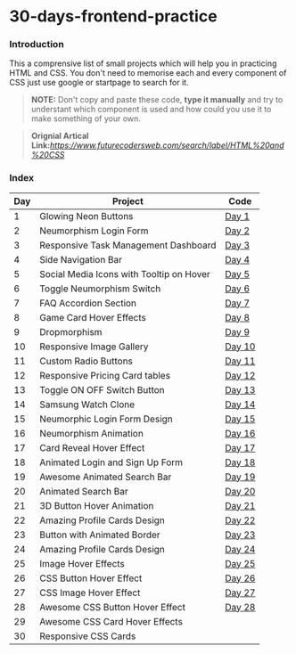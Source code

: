 # 30-days-frontend-practice

### Introduction 
This a comprensive list of small projects which will help you in practicing HTML and CSS. 
You don't need to memorise each and every component of CSS just use google or startpage to search for it.
>**NOTE:** Don't copy and paste these code, **type it manually** and try to understant which component is used and how could you use it to make something of your own.

> **Orignial Artical Link:**_https://www.futurecodersweb.com/search/label/HTML%20and%20CSS_


### Index

Day	  | Project  | Code
------ | ----------- | ---
1 | Glowing Neon Buttons | [Day 1](https://github.com/karanrao-github/30-days-frontend-practice/tree/main/Day%201)
2| Neumorphism Login Form | [Day 2](https://github.com/karanrao-github/30-days-frontend-practice/tree/main/Day%202)
3| Responsive Task Management Dashboard | [Day 3](https://github.com/karanrao-github/30-days-frontend-practice/tree/main/Day%203)
4|Side Navigation Bar | [Day 4](https://github.com/karanrao-github/30-days-frontend-practice/tree/main/Day%204)
5|Social Media Icons with Tooltip on Hover | [Day 5](https://github.com/karanrao-github/30-days-frontend-practice/tree/main/Day%205)
6|Toggle Neumorphism Switch | [Day 6](https://github.com/karanrao-github/30-days-frontend-practice/tree/main/Day%206)
7|FAQ Accordion Section | [Day 7](https://github.com/karanrao-github/30-days-frontend-practice/tree/main/Day%207)
8|Game Card Hover Effects | [Day 8](https://github.com/karanrao-github/30-days-frontend-practice/tree/main/Day%208)
9|Dropmorphism | [Day 9](https://github.com/karanrao-github/30-days-frontend-practice/tree/main/Day%209)
10|Responsive Image Gallery| [Day 10](https://github.com/karanrao-github/30-days-frontend-practice/tree/main/Day%2010)
11|Custom Radio Buttons | [Day 11](https://github.com/karanrao-github/30-days-frontend-practice/tree/main/Day%2011)
12|Responsive Pricing Card tables | [Day 12](https://github.com/karanrao-github/30-days-frontend-practice/tree/main/Day%2012)
13| Toggle ON OFF Switch Button | [Day 13](https://github.com/karanrao-github/30-days-frontend-practice/tree/main/Day%2013)
14|Samsung Watch Clone | [Day 14](https://github.com/karanrao-github/30-days-frontend-practice/tree/main/Day%2014)
15|Neumorphic Login Form Design | [Day 15](https://github.com/karanrao-github/30-days-frontend-practice/tree/main/Day%2015)
16|Neumorphism Animation | [Day 16](https://github.com/karanrao-github/30-days-frontend-practice/tree/main/Day%2016)
17|Card Reveal Hover Effect | [Day 17](https://github.com/karanrao-github/30-days-frontend-practice/tree/main/Day%2017)
18|Animated Login and Sign Up Form | [Day 18](https://github.com/karanrao-github/30-days-frontend-practice/tree/main/Day%2018)
19|Awesome Animated Search Bar | [Day 19](https://github.com/karanrao-github/30-days-frontend-practice/tree/main/Day%2019)
20|Animated Search Bar | [Day 20](https://github.com/karanrao-github/30-days-frontend-practice/tree/main/Day%2020)
21|3D Button Hover Animation | [Day 21](https://github.com/karanrao-github/30-days-frontend-practice/tree/main/Day%2021)
22|Amazing Profile Cards Design | [Day 22](https://github.com/karanrao-github/30-days-frontend-practice/tree/main/Day%2022)
23|Button with Animated Border | [Day 23](https://github.com/karanrao-github/30-days-frontend-practice/tree/main/Day%2023)
24|Amazing Profile Cards Design | [Day 24](https://github.com/karanrao-github/30-days-frontend-practice/tree/main/Day%2024)
25|Image Hover Effects | [Day 25](https://github.com/karanrao-github/30-days-frontend-practice/tree/main/Day%2025)
26|CSS Button Hover Effect | [Day 26](https://github.com/karanrao-github/30-days-frontend-practice/tree/main/Day%2026)
27|CSS Image Hover Effect | [Day 27](https://github.com/karanrao-github/30-days-frontend-practice/tree/main/Day%2027)
28|Awesome CSS Button Hover Effect | [Day 28](https://github.com/karanrao-github/30-days-frontend-practice/tree/main/Day%2028)
29|Awesome CSS Card Hover Effects
30|Responsive CSS Cards
